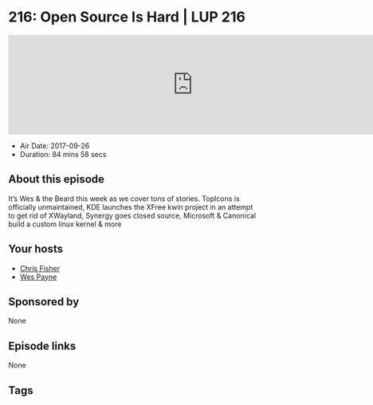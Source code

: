 # 216: Open Source Is Hard | LUP 216

<iframe src="https://player.fireside.fm/v2/RUkczH-V+Jnxwi8VN?theme=dark" width="740" height="200" frameborder="0" scrolling="no"></iframe>

* Air Date: 2017-09-26
* Duration: 84 mins 58 secs

## About this episode

It’s Wes & the Beard this week as we cover tons of stories. TopIcons is officially unmaintained, KDE launches the XFree kwin project in an attempt to get rid of XWayland, Synergy goes closed source, Microsoft & Canonical build a custom linux kernel & more

## Your hosts
* [Chris Fisher](https://linuxunplugged.com/hosts/chrislas)
* [Wes Payne](https://linuxunplugged.com/hosts/wes)

## Sponsored by

None



## Episode links

None



## Tags

